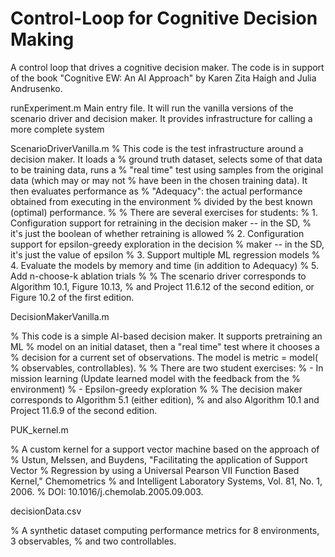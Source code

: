 # Control-Loop for Cognitive Decision Making
A control loop that drives a cognitive decision maker.
The code is in support of the book "Cognitive EW: An AI Approach" by Karen Zita
Haigh and Julia Andrusenko. 

runExperiment.m 
Main entry file. It will run the vanilla versions of the scenario driver and
decision maker. It provides infrastructure for calling a more complete system

ScenarioDriverVanilla.m
% This code is the test infrastructure around a decision maker. It loads a
% ground truth dataset, selects some of that data to be training data, runs a
% "real time" test using samples from the original data (which may or may not
% have been in the chosen training data). It then evaluates performance as
% "Adequacy": the actual performance obtained from executing in the environment
% divided by the best known (optimal) performance.
%
% There are several exercises for students:
% 1. Configuration support for retraining in the decision maker  -- in the SD,
%    it's just the boolean of whether retraining is allowed
% 2. Configuration support for epsilon-greedy exploration in the decision
%    maker -- in the SD, it's just the value of epsilon
% 3. Support multiple ML regression models
% 4. Evaluate the models by memory and time (in addition to Adequacy)
% 5. Add n-choose-k ablation trials
%
% The scenario driver corresponds to Algorithm 10.1, Figure 10.13,
% and Project 11.6.12 of the second edition, or Figure 10.2 of the first edition.

DecisionMakerVanilla.m

% This code is a simple AI-based decision maker. It supports pretraining an ML
% model on an initial dataset, then a "real time" test where it chooses a
% decision for a current set of observations. The model is metric = model(
% observables, controllables).
% 
% There are two student exercises:
% - In mission learning (Update learned model with the feedback from the
%   environment)
% - Epsilon-greedy exploration
% 
% The decision maker corresponds to Algorithm 5.1 (either edition),
% and also Algorithm 10.1 and Project 11.6.9 of the second edition.

PUK_kernel.m

% A custom kernel for a support vector machine based on the approach of
% Ustun, Melssen, and Buydens, "Facilitating the application of Support Vector
% Regression by using a Universal Pearson VII Function Based Kernel," Chemometrics 
% and Intelligent Laboratory Systems, Vol. 81, No. 1, 2006.
% DOI: 10.1016/j.chemolab.2005.09.003.

decisionData.csv

% A synthetic dataset computing performance metrics for 8 environments, 3 observables, 
% and two controllables.
